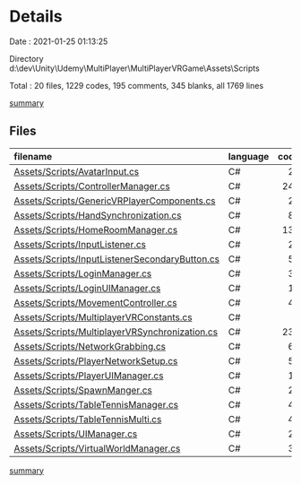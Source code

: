 # Details

Date : 2021-01-25 01:13:25

Directory d:\dev\Unity\Udemy\MultiPlayer\MultiPlayerVRGame\Assets\Scripts

Total : 20 files,  1229 codes, 195 comments, 345 blanks, all 1769 lines

[summary](results.md)

## Files
| filename | language | code | comment | blank | total |
| :--- | :--- | ---: | ---: | ---: | ---: |
| [Assets/Scripts/AvatarInput.cs](/Assets/Scripts/AvatarInput.cs) | C# | 26 | 5 | 12 | 43 |
| [Assets/Scripts/ControllerManager.cs](/Assets/Scripts/ControllerManager.cs) | C# | 240 | 80 | 45 | 365 |
| [Assets/Scripts/GenericVRPlayerComponents.cs](/Assets/Scripts/GenericVRPlayerComponents.cs) | C# | 27 | 3 | 8 | 38 |
| [Assets/Scripts/HandSynchronization.cs](/Assets/Scripts/HandSynchronization.cs) | C# | 83 | 6 | 19 | 108 |
| [Assets/Scripts/HomeRoomManager.cs](/Assets/Scripts/HomeRoomManager.cs) | C# | 130 | 2 | 30 | 162 |
| [Assets/Scripts/InputListener.cs](/Assets/Scripts/InputListener.cs) | C# | 22 | 5 | 6 | 33 |
| [Assets/Scripts/InputListenerSecondaryButton.cs](/Assets/Scripts/InputListenerSecondaryButton.cs) | C# | 51 | 3 | 14 | 68 |
| [Assets/Scripts/LoginManager.cs](/Assets/Scripts/LoginManager.cs) | C# | 38 | 2 | 13 | 53 |
| [Assets/Scripts/LoginUIManager.cs](/Assets/Scripts/LoginUIManager.cs) | C# | 16 | 2 | 7 | 25 |
| [Assets/Scripts/MovementController.cs](/Assets/Scripts/MovementController.cs) | C# | 49 | 4 | 19 | 72 |
| [Assets/Scripts/MultiplayerVRConstants.cs](/Assets/Scripts/MultiplayerVRConstants.cs) | C# | 6 | 0 | 4 | 10 |
| [Assets/Scripts/MultiplayerVRSynchronization.cs](/Assets/Scripts/MultiplayerVRSynchronization.cs) | C# | 233 | 65 | 94 | 392 |
| [Assets/Scripts/NetworkGrabbing.cs](/Assets/Scripts/NetworkGrabbing.cs) | C# | 69 | 2 | 13 | 84 |
| [Assets/Scripts/PlayerNetworkSetup.cs](/Assets/Scripts/PlayerNetworkSetup.cs) | C# | 50 | 4 | 10 | 64 |
| [Assets/Scripts/PlayerUIManager.cs](/Assets/Scripts/PlayerUIManager.cs) | C# | 14 | 1 | 4 | 19 |
| [Assets/Scripts/SpawnManger.cs](/Assets/Scripts/SpawnManger.cs) | C# | 20 | 2 | 6 | 28 |
| [Assets/Scripts/TableTennisManager.cs](/Assets/Scripts/TableTennisManager.cs) | C# | 47 | 2 | 11 | 60 |
| [Assets/Scripts/TableTennisMulti.cs](/Assets/Scripts/TableTennisMulti.cs) | C# | 43 | 2 | 11 | 56 |
| [Assets/Scripts/UIManager.cs](/Assets/Scripts/UIManager.cs) | C# | 29 | 1 | 7 | 37 |
| [Assets/Scripts/VirtualWorldManager.cs](/Assets/Scripts/VirtualWorldManager.cs) | C# | 36 | 4 | 12 | 52 |

[summary](results.md)